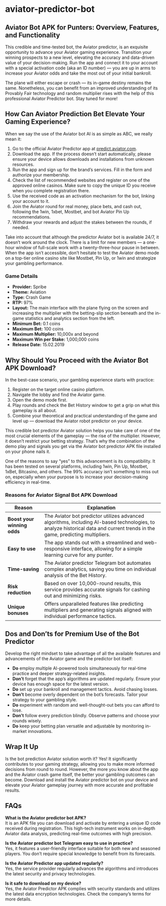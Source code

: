 # aviator-predictor-bot
## Aviator Bot APK for Punters: Overview, Features, and Functionality

This credible and time-tested bot, the Aviator predictor, is an exquisite opportunity to advance your Aviator gaming experience. Transition your winning prospects to a new level, elevating the accuracy and data-driven value of your decision-making. Run the app and connect it to your account with a special activation code (aka an ID number) — you are up in arms to increase your Aviator odds and take the most out of your initial bankroll. 

The plane will either escape or crash — its in-game destiny remains the same. Nonetheless, you can benefit from an improved understanding of its Provably Fair technology and random multiplier rises with the help of this professional Aviator Predictor bot. Stay tuned for more!

## How Can Aviator Prediction Bet Elevate Your Gaming Experience?

When we say the use of the Aviator bot AI is as simple as ABC, we really mean it:

1. Go to the official Aviator Predictor app at [predict.aviator.com](https://predict-aviator.com).
2. Download the app. If the process doesn’t start automatically, please ensure your device allows downloads and installations from unknown resources.
3. Run the app and sign up for the brand’s services. Fill in the form and authorize your membership.
4. Check the list of recommended websites and register on one of the approved online casinos. Make sure to copy the unique ID you receive when you complete registration there.
5. Use the received code as an activation mechanism for the bot, linking your account to it.
6. Join the Aviator round for real money, place bets, and cash out, following the 1win, 1xbet, Mostbet, and bot Aviator Pin Up recommendations.
7. Withdraw your rewards and adjust the stakes between the rounds, if needed.

Take into account that although the predictor Aviator bot is available 24/7, it doesn’t work around the clock. There is a limit for new members — a one-hour window of full-scale work with a twenty-three-hour pause in between. When the app isn’t accessible, don’t hesitate to test the Aviator demo mode on a top-tier online casino site like Mostbet, Pin Up, or 1win and strategize your gambling performance. 

### Game Details

- **Provider:** Spribe
- **Theme:** Aviation
- **Type:** Crash Game
- **RTP:** 97%
- **Layout:** The main interface with the plane flying on the screen and increasing the multiplier with the betting-slip section beneath and the in-game statistics and analytics section from the left.
- **Minimum Bet:** 0.1 coins
- **Maximum Bet:** 100 coins
- **Maximum Multiplier:** 10,000x and beyond
- **Maximum Win per Stake:** 1,000,000 coins
- **Release Date:** 15.02.2019

## Why Should You Proceed with the Aviator Bot APK Download?

In the best-case scenario, your gambling experience starts with practice:

1. Register on the target online casino platform.
2. Navigate the lobby and find the Aviator game.
3. Open the demo mode first.
4. Play rounds and check the Bet History window to get a grip on what this gameplay is all about.
5. Combine your theoretical and practical understanding of the game and level up — download the Aviator robot predictor on your device.

This credible bot predictor Aviator solution helps you take care of one of the most crucial elements of the gameplay — the rise of the multiplier. However, it doesn’t restrict your betting strategy. That’s why the combination of the demo play and signals you get via the Aviator bot predictor APK file installed on your phone nails it.

One of the reasons to say “yes” to this advancement is its compatibility. It has been tested on several platforms, including 1win, Pin Up, Mostbet, 1xBet, Bitcasino, and others. The 99% accuracy isn’t something to miss out on, especially when your purpose is to increase your decision-making efficiency in real-time. 

### Reasons for Aviator Signal Bot APK Download

| Reason                           | Explanation                                                                                                                                                               |
|----------------------------------|---------------------------------------------------------------------------------------------------------------------------------------------------------------------------|
| **Boost your winning odds**      | The Aviator bot predictor utilizes advanced algorithms, including AI-based technologies, to analyze historical data and current trends in the game, predicting multipliers. |
| **Easy to use**                  | The app stands out with a streamlined and web-responsive interface, allowing for a simple learning curve for any punter.                                                |
| **Time-saving**                  | The Aviator predictor Telegram bot automates complex analytics, saving you time on individual analysis of the Bet History.                                               |
| **Risk reduction**               | Based on over 10,000-round results, this service provides accurate signals for cashing out and minimizing risks.                                                         |
| **Unique bonuses**               | Offers unparalleled features like predicting multipliers and generating signals aligned with individual performance tactics.                                              |

## Dos and Don’ts for Premium Use of the Bot Predictor

Develop the right mindset to take advantage of all the available features and advancements of the Aviator game and the predictor bot itself:

- **Do** employ multiple AI-powered tools simultaneously for real-time practice and deeper strategy-related insights.
- **Don’t** forget that the app’s algorithms are updated regularly. Ensure your device has enough space for the latest version.
- **Do** set up your bankroll and management tactics. Avoid chasing losses.
- **Don’t** become overly dependent on the bot’s forecasts. Tailor your strategy to your gambling style.
- **Do** experiment with random and well-thought-out bets you can afford to lose.
- **Don’t** follow every prediction blindly. Observe patterns and choose your rounds wisely.
- **Do** keep your betting plan versatile and adjustable by monitoring in-market innovations.

## Wrap It Up

Is the bot prediction Aviator solution worth it? Yes! It significantly contributes to your gaming strategy, allowing you to make more informed decisions from round to round. However, the more you know about the app and the Aviator crash game itself, the better your gambling outcomes can become. Download and install the Aviator predictor bot on your device and elevate your Aviator gameplay journey with more accurate and profitable results.

## FAQs

**What is the Aviator predictor bot APK?**  
It is an APK file you can download and activate by entering a unique ID code received during registration. This high-tech instrument works on in-depth Aviator data analysis, predicting real-time outcomes with high precision.

**Is the Aviator predictor bot Telegram easy to use in practice?**  
Yes, it features a user-friendly interface suitable for both new and seasoned players. You don’t require special knowledge to benefit from its forecasts.

**Is the Aviator Predictor app updated regularly?**  
Yes, the service provider regularly advances the algorithms and introduces the latest security and privacy technologies.

**Is it safe to download on my device?**  
Yes, the Aviator Predictor APK complies with security standards and utilizes the latest data encryption technologies. Check the company’s terms for more details.
